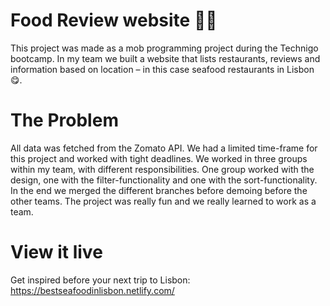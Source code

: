 # Food Review website 🌮🥑

This project was made as a mob programming project during the Technigo bootcamp. In my team we built a website that lists restaurants, reviews and information based on location – in this case seafood restaurants in Lisbon 😋. 

# The Problem
All data was fetched from the Zomato API. We had a limited time-frame for this project and worked with tight deadlines. We worked in three groups within my team, with different responsibilities. One group worked with the design, one with the filter-functionality and one with the sort-functionality. In the end we merged the different branches before demoing before the other teams. The project was really fun and we really learned to work as a team. 

# View it live
Get inspired before your next trip to Lisbon: https://bestseafoodinlisbon.netlify.com/ 
